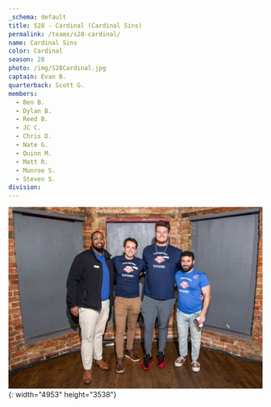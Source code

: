 ```yaml
---
_schema: default
title: S28 - Cardinal (Cardinal Sins)
permalink: /teams/s28-cardinal/
name: Cardinal Sins
color: Cardinal
season: 28
photo: /img/S28Cardinal.jpg
captain: Evan B.
quarterback: Scott G.
members:
  - Ben B.
  - Dylan B.
  - Reed B.
  - JC C.
  - Chris D.
  - Nate G.
  - Quinn M.
  - Matt R.
  - Munroe S.
  - Steven S.
division:
---
```

![](/img/da2-7066.jpg){: width="4953" height="3538"}